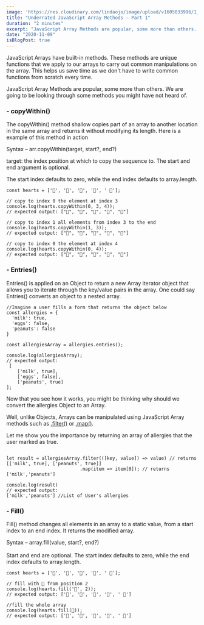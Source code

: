 ```yaml
---
image: 'https://res.cloudinary.com/lindaojo/image/upload/v1605033996/1_3a6C1tNB_3bgSH-m5cGXYg_hjkjg8.png'
title: "Underrated JavaScript Array Methods – Part 1"
duration: "2 minutes"
excerpt: "JavaScript Array Methods are popular, some more than others. We are going to be looking through some methods you might have not heard of..."
date: "2020-11-09"
isBlogPost: true
---
```


JavaScript Arrays have built-in methods. These methods are unique functions that we apply to our arrays to carry out common manipulations on the array. This helps us save time as we don't have to write common functions from scratch every time.

JavaScript Array Methods are popular, some more than others. We are going to be looking through some methods you might have not heard of.


<h3>- copyWithin()</h3>

The <span class="code-word">copyWithin()</span>  method shallow copies part of an array to another location in the same array and returns it without modifying its length. Here is a example of this method in action

Syntax – <span class="code-word">arr.copyWithin(target, start?, end?)</span><br>

<span class="code-word">target</span>: the index position  at which to copy the sequence to.
The <span class="code-word">start</span> and <span class="code-word">end</span> argument is optional.

The <span class="code-word">start</span> index defaults to zero, while the <span class="code-word">end</span> index defaults to <span class="code-word">array.length</span>.

```js{codeTitle: "copyWithin()"}
const hearts = ['💜', '🧡', '💙', '🤍', ' 💚'];

// copy to index 0 the element at index 3
console.log(hearts.copyWithin(0, 3, 4));
// expected output: ["🤍", "🧡", "💙", "🤍", "💚"]

// copy to index 1 all elements from index 3 to the end
console.log(hearts.copyWithin(1, 3));
// expected output: ["💜", "🤍", "💚", "🤍", "💚"]

// copy to index 0 the element at index 4
console.log(hearts.copyWithin(0, 4));
// expected output: ["💚", "🧡", "💙", "🤍", "💚"]

```

<h3>- Entries()</h3>

<span class="code-word">Entries()</span> is applied on an Object to return a new Array iterator object that allows you to iterate through the key/value pairs in the array. One could say <span class="code-word">Entries()</span> converts an object to a nested array.

```js{codeTitle: "entries()"}
//Imagine a user fills a form that returns the object below
const allergies = {
  'milk': true,
  'eggs': false,
  'peanuts': false
}

const allergiesArray = allergies.entries();

console.log(allergiesArray);
// expected output: 
 [
    ['milk', true],
    ['eggs', false],
    ['peanuts', true]
];

```

Now that you see how it works, you might be thinking why should we convert the <span class="code-word">allergies</span> Object to an Array.

Well, unlike Objects, Arrays can be manipulated using JavaScript Array methods such as
<a class="code-word"  href="https://developer.mozilla.org/en-US/docs/Web/JavaScript/Reference/Global_Objects/Array/filter" target='_blank'>.filter()</a> or
<a class="code-word"  href="https://developer.mozilla.org/en-US/docs/Web/JavaScript/Reference/Global_Objects/Array/map" target='_blank'>.map()</a>.

Let me show you the importance by returning an array of allergies that the user marked as true.

```js{codeTitle: "entries()"}

let result = allergiesArray.filter(([key, value]) => value) // returns [['milk', true], ['peanuts', true]]
                           .map(item => item[0]); // returns ['milk','peanuts']

console.log(result)
// expected output:
['milk','peanuts'] //List of User's allergies
```

<h3>- Fill()</h3>

<span class="code-word">Fill()</span> method changes all elements in an array to a static value, from a <span class="code-word">start</span> index to an <span class="code-word">end</span> index. It returns the modified array.

Syntax – <span class="code-word">array.fill(value,  start?,  end?)</span><br><br>
<span class="code-word">Start</span> and <span class="code-word">end</span> are optional. The <span class="code-word">start</span> index defaults to zero, while the <span class="code-word">end</span> index defaults to <span class="code-word">array.length</span>.

```js{codeTitle: "fill()"}
const hearts = ['💜', '🧡', '💙', '🤍', ' 💚'];

// fill with 💖 from position 2
console.log(hearts.fill('💖', 2));
// expected output: ['💜', '🧡', '💖', '💖', ' 💖']

//fill the whole array
console.log(hearts.fill(💖));
// expected output: ['💖', '💖', '💖', '💖', ' 💖']

```